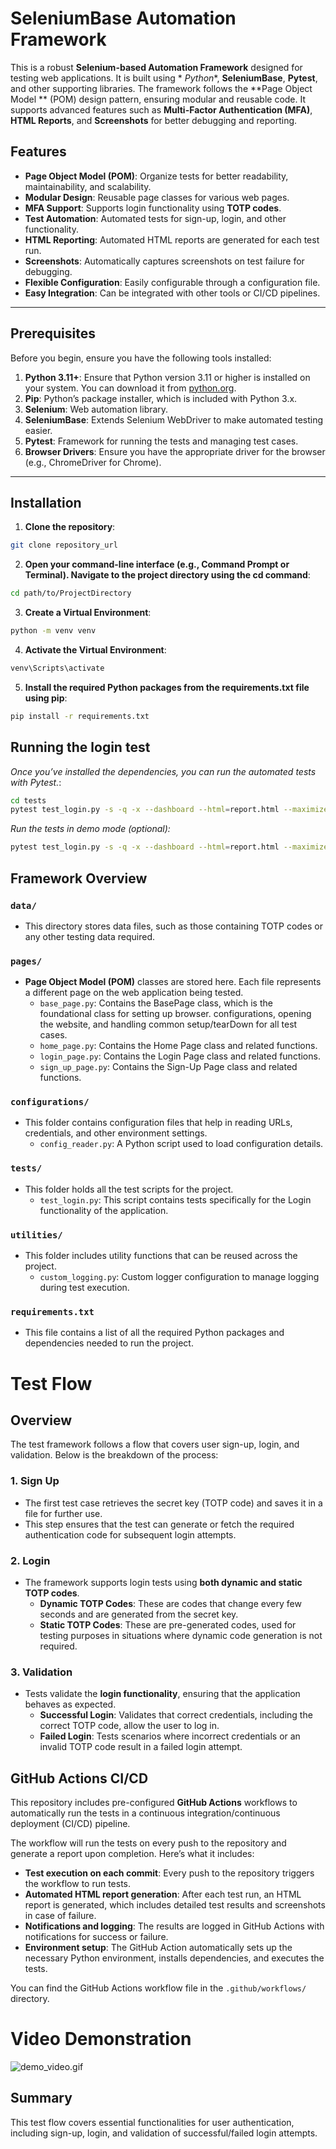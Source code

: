 # SeleniumBase Automation Framework

This is a robust **Selenium-based Automation Framework** designed for testing web applications. It is built using *
*Python**, **SeleniumBase**, **Pytest**, and other supporting libraries. The framework follows the **Page Object Model
** (POM) design pattern, ensuring modular and reusable code. It supports advanced features such as **Multi-Factor
Authentication (MFA)**, **HTML Reports**, and **Screenshots** for better debugging and reporting.

## Features

- **Page Object Model (POM)**: Organize tests for better readability, maintainability, and scalability.
- **Modular Design**: Reusable page classes for various web pages.
- **MFA Support**: Supports login functionality using **TOTP codes**.
- **Test Automation**: Automated tests for sign-up, login, and other functionality.
- **HTML Reporting**: Automated HTML reports are generated for each test run.
- **Screenshots**: Automatically captures screenshots on test failure for debugging.
- **Flexible Configuration**: Easily configurable through a configuration file.
- **Easy Integration**: Can be integrated with other tools or CI/CD pipelines.

---

## Prerequisites

Before you begin, ensure you have the following tools installed:

1. **Python 3.11+**: Ensure that Python version 3.11 or higher is installed on your system. You can download it
   from [python.org](https://www.python.org/).
2. **Pip**: Python’s package installer, which is included with Python 3.x.
3. **Selenium**: Web automation library.
4. **SeleniumBase**: Extends Selenium WebDriver to make automated testing easier.
5. **Pytest**: Framework for running the tests and managing test cases.
6. **Browser Drivers**: Ensure you have the appropriate driver for the browser (e.g., ChromeDriver for Chrome).

---

## Installation

1. **Clone the repository**:

```bash
git clone repository_url
```

2. **Open your command-line interface (e.g., Command Prompt or Terminal). Navigate to the project directory using the cd
   command**:

```bash
cd path/to/ProjectDirectory
```

3. **Create a Virtual Environment**:

```bash
python -m venv venv
```

4. **Activate the Virtual Environment**:

```bash
venv\Scripts\activate
```

5. **Install the required Python packages from the requirements.txt file using pip**:

```bash
pip install -r requirements.txt
```

## Running the login test

*Once you’ve installed the dependencies, you can run the automated tests with Pytest.*:

```bash
cd tests
pytest test_login.py -s -q -x --dashboard --html=report.html --maximize --screenshot --rs
```

*Run the tests in demo mode (optional):*

```bash
pytest test_login.py -s -q -x --dashboard --html=report.html --maximize --screenshot --rs --demo
```

## Framework Overview

### `data/`

- This directory stores data files, such as those containing TOTP codes or any other testing data required.

### `pages/`

- **Page Object Model (POM)** classes are stored here. Each file represents a different page on the web application
  being tested.
    - `base_page.py`: Contains the BasePage class, which is the foundational class for setting up browser.
      configurations, opening the website, and handling common setup/tearDown for all test cases.
    - `home_page.py`: Contains the Home Page class and related functions.
    - `login_page.py`: Contains the Login Page class and related functions.
    - `sign_up_page.py`: Contains the Sign-Up Page class and related functions.

### `configurations/`

- This folder contains configuration files that help in reading URLs, credentials, and other environment settings.
    - `config_reader.py`: A Python script used to load configuration details.

### `tests/`

- This folder holds all the test scripts for the project.
    - `test_login.py`: This script contains tests specifically for the Login functionality of the application.

### `utilities/`

- This folder includes utility functions that can be reused across the project.
    - `custom_logging.py`: Custom logger configuration to manage logging during test execution.

### `requirements.txt`

- This file contains a list of all the required Python packages and dependencies needed to run the project.

# Test Flow

## Overview

The test framework follows a flow that covers user sign-up, login, and validation. Below is the breakdown of the
process:

### 1. **Sign Up**

- The first test case retrieves the secret key (TOTP code) and saves it in a file for further use.
- This step ensures that the test can generate or fetch the required authentication code for subsequent login attempts.

### 2. **Login**

- The framework supports login tests using **both dynamic and static TOTP codes**.
    - **Dynamic TOTP Codes**: These are codes that change every few seconds and are generated from the secret key.
    - **Static TOTP Codes**: These are pre-generated codes, used for testing purposes in situations where dynamic code
      generation is not required.

### 3. **Validation**

- Tests validate the **login functionality**, ensuring that the application behaves as expected.
    - **Successful Login**: Validates that correct credentials, including the correct TOTP code, allow the user to log
      in.
    - **Failed Login**: Tests scenarios where incorrect credentials or an invalid TOTP code result in a failed login
      attempt.

## GitHub Actions CI/CD

This repository includes pre-configured **GitHub Actions** workflows to automatically run the tests in a continuous
integration/continuous deployment (CI/CD) pipeline.

The workflow will run the tests on every push to the repository and generate a report upon completion. Here’s what it
includes:

- **Test execution on each commit**: Every push to the repository triggers the workflow to run tests.
- **Automated HTML report generation**: After each test run, an HTML report is generated, which includes detailed test
  results and screenshots in case of failure.
- **Notifications and logging**: The results are logged in GitHub Actions with notifications for success or failure.
- **Environment setup**: The GitHub Action automatically sets up the necessary Python environment, installs
  dependencies, and executes the tests.

You can find the GitHub Actions workflow file in the `.github/workflows/` directory.

# Video Demonstration

![demo_video.gif](images_and_files/demo_video.gif)

## Summary

This test flow covers essential functionalities for user authentication, including sign-up, login, and validation of
successful/failed login attempts.

